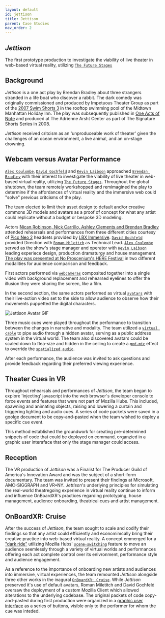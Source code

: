 ```yaml
---
layout: default
id: jettison
title: Jettison
parent: Case Studies
nav_order: 2
---
```


## *Jettison*
The first prototype production to investigate the viability of live theater in web-based virtual reality, utilizing [`The Future Stages`](./future-stages.md)

## Background
*Jettison* is a one act play by Brendan Bradley about three strangers stranded in a life boat who discover a rabbit. The dark comedy was originally commissioned and produced by Impetuous Theater Group as part of the [2007 Swim Shorts 3](https://www.theateronline.com/pb.xzc?PK=16050) in the rooftop swimming pool of the Midtown Manhattan Holiday Inn. The play was subsequently published in [One Acts of Note](https://www.amazon.com/Acts-Note-David-Miguel-Estrada/dp/0578018365) and produced at The Adrienne Arsht Center as part of The Signature Shorts Series in 2008.

*Jettison* received critcism as an 'unproduceable work of theater' given the challenges of an ocean environment, a live animal, and an on-stage drowning. 

## Webcam versus Avatar Performance 
[`Alex Coulombe`](), [`David Gochfeld`]() and [`Kevin Laibson`]() approached [`Brendan Bradley`]() with their interest to investigate the viability of live theater in web-based virtual reality, utilizing [`The Future Stages`](./future-stages.md). Throughout the global shutdown, the team remotely workshopped and remimagined the play to determine if the affordances of virtual reality and the immersive web could "solve" previous critcisms of the play. 

The team elected to limit their asset design to default and/or creative commons 3D models and avatars as a proof of concept for what any artist could replicate without a budget or bespoke 3D modeling. 

Actors [Nican Robinson, Nick Carrillo, Ashley Clements and Brendan Bradley](https://www.imdb.com/title/tt14264638/?ref_=nm_flmg_act_15) attended rehearsals and performances from three different cities courtesy of [Pico Neo 2]() headsets provided by [LBX Immersive](). [`David Gochfeld`]() provided Direction with [`Roman Miletich`]() as Technical Lead. [`Alex Coulombe`]() served as the show's stage manager and operator with [`Kevin Laibson`]() leading experiece design, production dramaturgy and house management. [The play was presented at No Proscenium's HERE Festival](https://www.broadwayworld.com/off-off-broadway/article/JETTISON-a-New-Play-Produced-Rehearsed-and-Performed-in-Virtual-Reality-Closes-Out-Here-Online-Oasis-Weekend-20201001) in two different modalities for audience comparison and feedback. 

First actors performed via [`webcameras`]() composited together into a single video with background replacement and rehearsed eyelines to offer the illusion they were sharing the screen, like a film. 

In the second section, the same actors performed as virtual [`avatars`]() with their live-action video set to the side to allow audience to observe how their movements puppetted the digital characters.

![Jettison Avatar GIF](/static/media/clip.jettison.gif)

Three music cues were played throughout the performance to transition between the changes in narrative and modality. The team utilized a [`virtual cable`]() to pipe audio through a hidden avatar, serving as a public address system in the virtual world. The team also discovered avatars could be scaled down to flea-size and hidden in the ceiling to create a [`god-mic`]() effect to override the [`spatialized audio`](). 

After each performance, the audience was invited to ask questions and provide feedback regarding their preferred viewing experience.

## Theater Cues in VR
Throughout rehearsals and performances of *Jettison*, the team began to explore 'injecting' javascript into the web browser's developer console to force events and features that were not part of Mozilla Hubs. This included, spawning and animating objects, raising and lowering a curtain and triggering lighting and audio cues. A series of code packets were saved in a goolge document to be copy-and-pasted when the team wished to deploy a specific cue event.

This method established the groundwork for creating pre-determined snippets of code that could be deployed on command, organzied in a graphic user interaface that only the stage manager could access. 

## Reception
The VR production of *Jettison* was a Finalist for The Producer Guild of America's Innovation Award and was the subject of a short-form documentary. The team was invited to present their findings at Microsoft, AMC-SIGGRAPH and VR•NY. *Jettison*'s underlying principles for simulating the real-world theatregoing experience in virtual reality continue to inform and influence OnBoardXR's practices regarding prototyping, house management, audience onboarding, theatrical cues and artist management. 

## OnBoardXR: Cruise
After the success of *Jettison*, the team sought to scale and codify their findings so that any artist could efficiently and economimcally bring their creative practice into web-based virtual reality. A concept emmerged for a ["dark ride"](https://en.wikipedia.org/wiki/Dark_ride) utilizing Mozilla Hubs' [`scene-switching`]() feature to move an audience seemlessly through a variety of virtual worlds and performances offering each act complete control over its enivronment, performance style and audience engagement. 

As a reference to the importance of onboarding new artists and audiences into immersive, virtual experiences, the team remounted *Jettison* alongside three other works in the inagural [`OnBoardXR: Cruise`](./obxr-cruise.md). While *Jettison* preserved it's use of default avatars, Roman Miletitch and David Gochfeld oversaw the deployment of a custom Mozilla Client which allowed alterations to the underlying codebase. The original packets of code copy-and-pasted during first production were organized in a [graphic user interface](https://en.wikipedia.org/wiki/Graphical_user_interface) as a series of buttons, visible only to the performer for whom the cue was inteded. 
